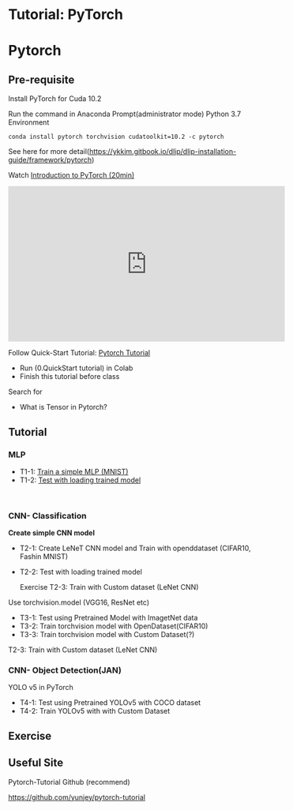 # Tutorial: PyTorch

# Pytorch

## Pre-requisite

Install PyTorch for Cuda 10.2 

Run the command in Anaconda Prompt(administrator mode) Python 3.7 Environment

```
conda install pytorch torchvision cudatoolkit=10.2 -c pytorch
```

See here for more detail(https://ykkim.gitbook.io/dlip/dlip-installation-guide/framework/pytorch)



Watch [Introduction to PyTorch (20min)](https://youtu.be/IC0_FRiX-sw)

<iframe width="560" height="315" src="https://www.youtube.com/embed/IC0_FRiX-sw" title="YouTube video player" frameborder="0" allow="accelerometer; autoplay; clipboard-write; encrypted-media; gyroscope; picture-in-picture" allowfullscreen></iframe>

Follow Quick-Start Tutorial: [Pytorch Tutorial](https://tutorials.pytorch.kr/beginner/basics/quickstart_tutorial.html)

- Run (0.QuickStart tutorial) in Colab
- Finish this tutorial before class

Search for

- What is Tensor in Pytorch?

  

## Tutorial



### MLP 

- T1-1: [Train a simple MLP (MNIST)](https://github.com/ykkimhgu/DLIP-src/blob/main/Tutorial_PyTorch_MNIST_MLP_Part1_Train.ipynb)
- T1-2: [Test with loading trained model](https://github.com/ykkimhgu/DLIP-src/blob/main/Tutorial_PyTorch_MNIST_MLP_Part2_Test.ipynb)



</br>

### CNN- Classification

**Create simple CNN model** 

- T2-1: Create LeNeT CNN model and Train with openddataset (CIFAR10, Fashin MNIST)

- T2-2: Test with loading trained model

  

  Exercise T2-3: Train with Custom dataset (LeNet CNN)



Use torchvision.model (VGG16, ResNet etc)

- T3-1: Test using Pretrained Model with ImagetNet data
- T3-2: Train torchvision model with OpenDataset(CIFAR10)
- T3-3: Train torchvision model with Custom Dataset(?)



T2-3: Train with Custom dataset (LeNet CNN)

### CNN- Object Detection(JAN)

YOLO v5 in PyTorch

- T4-1: Test using Pretrained YOLOv5 with COCO dataset
- T4-2: Train YOLOv5 with with Custom Dataset

## 

## Exercise





## Useful Site

Pytorch-Tutorial Github (recommend)

https://github.com/yunjey/pytorch-tutorial



